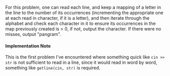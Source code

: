 For this problem, one can read each line, and keep a mapping of a letter in the line to the number of its occurrences (incrementing the appropriate one at each read in character, if it is a letter), and then iterate through the alphabet and check each character in it to ensure its occurrences in the map previously created is > 0, if not, output the character. If there were no misses, output "pangram".

#### Implementation Note

This is the first problem I've encountered where something quick like ``cin >> str`` is not sufficient to read in a line, since it would read in word by word, something like ``getline(cin, str)`` is required.
